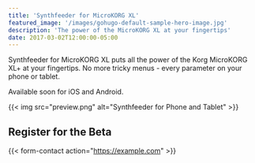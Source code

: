```yaml
---
title: 'Synthfeeder for MicroKORG XL'
featured_image: '/images/gohugo-default-sample-hero-image.jpg'
description: 'The power of the MicroKORG XL at your fingertips'
date: 2017-03-02T12:00:00-05:00
---
```


Synthfeeder for MicroKORG XL puts all the power of the Korg MicroKORG XL+ at your fingertips. No more tricky menus - every parameter on your phone or tablet.

Available soon for iOS and Android.

{{< img src="preview.png" alt="Synthfeeder for Phone and Tablet" >}}

## Register for the Beta

{{< form-contact action="https://example.com"  >}}
